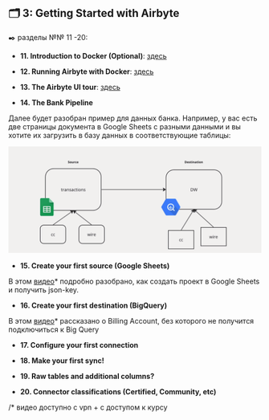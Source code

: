 ## 🗂️ 3: Getting Started with Airbyte
✒️ разделы №№ 11 -20:

- **11. Introduction to Docker (Optional)**: [здесь](https://github.com/Malakhova-Natalya/IT_courses/blob/main/The%20Complete%20Hands-on%20Introduction%20to%20Airbyte/03_Getting%20Started%20with%20Airbyte/11.%20Introduction%20to%20Docker%20(Optional)/README.md)


- **12. Running Airbyte with Docker**: [здесь](https://github.com/Malakhova-Natalya/IT_courses/blob/main/The%20Complete%20Hands-on%20Introduction%20to%20Airbyte/03_Getting%20Started%20with%20Airbyte/12.%20Running%20Airbyte%20with%20Docker/README.md)


- **13. The Airbyte UI tour**: [здесь](https://github.com/Malakhova-Natalya/IT_courses/blob/main/The%20Complete%20Hands-on%20Introduction%20to%20Airbyte/03_Getting%20Started%20with%20Airbyte/13.%20The%20Airbyte%20UI%20tour/README.md)

- **14. The Bank Pipeline**

Далее будет разобран пример для данных банка. Например, у вас есть две страницы документа в Google Sheets с разными данными и вы хотите их загрузить в базу данных в соответствующие таблицы:

![cover](https://github.com/Malakhova-Natalya/IT_courses/blob/main/The%20Complete%20Hands-on%20Introduction%20to%20Airbyte/44%20-%20from%20Google%20Sheets%20to%20DW.png)

- **15. Create your first source (Google Sheets)**

В этом [видео](https://www.udemy.com/course/the-complete-hands-on-introduction-to-airbyte/learn/lecture/40239172#content)* подробно разобрано, как создать проект в Google Sheets и получить json-key.
 
- **16. Create your first destination (BigQuery)**

 В этом [видео](https://www.udemy.com/course/the-complete-hands-on-introduction-to-airbyte/learn/lecture/40239174#content)* рассказано о Billing Account, без которого не получится подключиться к Big Query

- **17. Configure your first connection**

- **18. Make your first sync!**

- **19. Raw tables and additional columns?**

- **20. Connector classifications (Certified, Community, etc)**

/* видео доступно с vpn + с доступом к курсу
